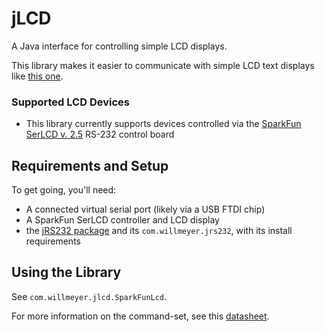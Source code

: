 # jLCD

A Java interface for controlling simple LCD displays.

This library makes it easier to communicate with simple LCD text displays like [this one](http://www.sparkfun.com/products/9394).

### Supported LCD Devices

- This library currently supports devices controlled via the [SparkFun SerLCD v. 2.5](http://www.sparkfun.com/products/258) RS-232 control board

## Requirements and Setup

To get going, you'll need:

- A connected virtual serial port (likely via a USB FTDI chip)
- A SparkFun SerLCD controller and LCD display
- the [jRS232 package](http://www.github.com/willmeyer/jrs232) and its `com.willmeyer.jrs232`, with its install requirements

## Using the Library

See `com.willmeyer.jlcd.SparkFunLcd`.

For more information on the command-set, see this [datasheet](https://github.com/willmeyer/jlcd/blob/master/docs/SerLCD_V2_5.pdf).